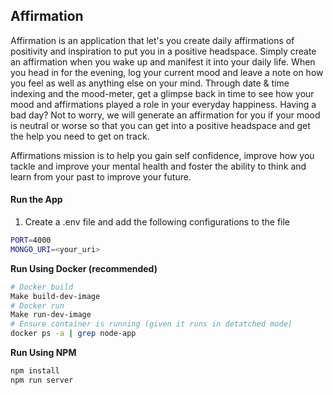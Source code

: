 ## Affirmation

Affirmation is an application that let's you create daily affirmations of positivity and inspiration to put you in a positive headspace. Simply create an affirmation when you wake up and manifest it into your daily life. When you head in for the evening, log your current mood and leave a note on how you feel as well as anything else on your mind. Through date & time indexing and the mood-meter, get a glimpse back in time to see how your mood and affirmations played a role in your everyday happiness. Having a bad day? Not to worry, we will generate an affirmation for you if your mood is neutral or worse so that you can get into a positive headspace and get the help you need to get on track.

Affirmations mission is to help you gain self confidence, improve how you tackle and improve your mental health and foster the ability to think and learn from your past to improve your future.

#### Run the App

1. Create a .env file and add the following configurations to the file

```bash
PORT=4000
MONGO_URI=<your_uri>
```

**Run Using Docker (recommended)**

```bash
# Docker build
Make build-dev-image
# Docker run
Make run-dev-image
# Ensure container is running (given it runs in detatched mode)
docker ps -a | grep node-app
```

**Run Using NPM**

```bash
npm install
npm run server
```

